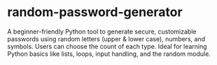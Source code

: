 # random-password-generator
A beginner-friendly Python tool to generate secure, customizable passwords using random letters (upper &amp; lower case), numbers, and symbols. Users can choose the count of each type. Ideal for learning Python basics like lists, loops, input handling, and the random module.
